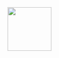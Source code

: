 <div id="header" align="center">
  <img src="https://media.giphy.com/media/1QXDEs7DNXN20suQus/giphy.gif" width="100"/>
</div>

